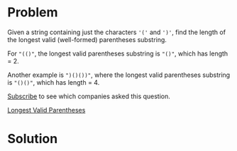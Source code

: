 
# Problem

Given a string containing just the characters `'('` and `')'`, find the length
of the longest valid (well-formed) parentheses substring.

For `"(()"`, the longest valid parentheses substring is `"()"`, which has
length = 2.

Another example is `")()())"`, where the longest valid parentheses substring
is `"()()"`, which has length = 4.

[Subscribe](/subscribe/) to see which companies asked this question.



[Longest Valid Parentheses](https://leetcode.com/problems/longest-valid-parentheses)

# Solution



